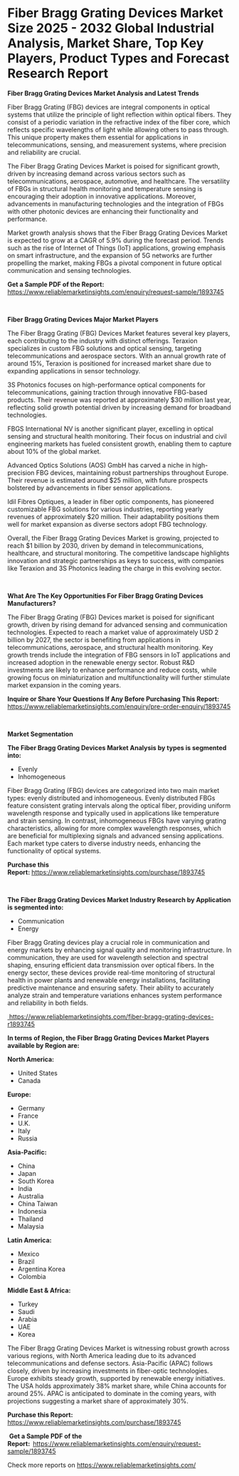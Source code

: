 <p><h1>Fiber Bragg Grating Devices Market Size 2025 - 2032 Global Industrial Analysis, Market Share, Top Key Players, Product Types and Forecast Research Report</h1></p><p><strong>Fiber Bragg Grating Devices Market Analysis and Latest Trends</strong></p>
<p><p>Fiber Bragg Grating (FBG) devices are integral components in optical systems that utilize the principle of light reflection within optical fibers. They consist of a periodic variation in the refractive index of the fiber core, which reflects specific wavelengths of light while allowing others to pass through. This unique property makes them essential for applications in telecommunications, sensing, and measurement systems, where precision and reliability are crucial.</p><p>The Fiber Bragg Grating Devices Market is poised for significant growth, driven by increasing demand across various sectors such as telecommunications, aerospace, automotive, and healthcare. The versatility of FBGs in structural health monitoring and temperature sensing is encouraging their adoption in innovative applications. Moreover, advancements in manufacturing technologies and the integration of FBGs with other photonic devices are enhancing their functionality and performance.</p><p>Market growth analysis shows that the Fiber Bragg Grating Devices Market is expected to grow at a CAGR of 5.9% during the forecast period. Trends such as the rise of Internet of Things (IoT) applications, growing emphasis on smart infrastructure, and the expansion of 5G networks are further propelling the market, making FBGs a pivotal component in future optical communication and sensing technologies.</p></p>
<p><strong>Get a Sample PDF of the Report:&nbsp;</strong> <a href="https://www.reliablemarketinsights.com/enquiry/request-sample/1893745?utm_campaign=2389&utm_medium=2&utm_source=Github&utm_content=ia&utm_term=15022025&utm_id=fiber-bragg-grating-devices">https://www.reliablemarketinsights.com/enquiry/request-sample/1893745</a></p>
<p>&nbsp;</p>
<p><strong>Fiber Bragg Grating Devices Major Market Players</strong></p>
<p><p>The Fiber Bragg Grating (FBG) Devices Market features several key players, each contributing to the industry with distinct offerings. Teraxion specializes in custom FBG solutions and optical sensing, targeting telecommunications and aerospace sectors. With an annual growth rate of around 15%, Teraxion is positioned for increased market share due to expanding applications in sensor technology.</p><p>3S Photonics focuses on high-performance optical components for telecommunications, gaining traction through innovative FBG-based products. Their revenue was reported at approximately $30 million last year, reflecting solid growth potential driven by increasing demand for broadband technologies.</p><p>FBGS International NV is another significant player, excelling in optical sensing and structural health monitoring. Their focus on industrial and civil engineering markets has fueled consistent growth, enabling them to capture about 10% of the global market.</p><p>Advanced Optics Solutions (AOS) GmbH has carved a niche in high-precision FBG devices, maintaining robust partnerships throughout Europe. Their revenue is estimated around $25 million, with future prospects bolstered by advancements in fiber sensor applications.</p><p>Idil Fibres Optiques, a leader in fiber optic components, has pioneered customizable FBG solutions for various industries, reporting yearly revenues of approximately $20 million. Their adaptability positions them well for market expansion as diverse sectors adopt FBG technology.</p><p>Overall, the Fiber Bragg Grating Devices Market is growing, projected to reach $1 billion by 2030, driven by demand in telecommunications, healthcare, and structural monitoring. The competitive landscape highlights innovation and strategic partnerships as keys to success, with companies like Teraxion and 3S Photonics leading the charge in this evolving sector.</p></p>
<p>&nbsp;</p>
<p><strong>What Are The Key Opportunities For Fiber Bragg Grating Devices Manufacturers?</strong></p>
<p><p>The Fiber Bragg Grating (FBG) Devices market is poised for significant growth, driven by rising demand for advanced sensing and communication technologies. Expected to reach a market value of approximately USD 2 billion by 2027, the sector is benefiting from applications in telecommunications, aerospace, and structural health monitoring. Key growth trends include the integration of FBG sensors in IoT applications and increased adoption in the renewable energy sector. Robust R&D investments are likely to enhance performance and reduce costs, while growing focus on miniaturization and multifunctionality will further stimulate market expansion in the coming years.</p></p>
<p><strong>Inquire or Share Your Questions If Any Before Purchasing This Report:</strong> <a href="https://www.reliablemarketinsights.com/enquiry/pre-order-enquiry/1893745?utm_campaign=2389&utm_medium=2&utm_source=Github&utm_content=ia&utm_term=15022025&utm_id=fiber-bragg-grating-devices">https://www.reliablemarketinsights.com/enquiry/pre-order-enquiry/1893745</a></p>
<p>&nbsp;</p>
<p><strong>Market Segmentation</strong></p>
<p><strong>The Fiber Bragg Grating Devices Market Analysis by types is segmented into:</strong></p>
<p><ul><li>Evenly</li><li>Inhomogeneous</li></ul></p>
<p><p>Fiber Bragg Grating (FBG) devices are categorized into two main market types: evenly distributed and inhomogeneous. Evenly distributed FBGs feature consistent grating intervals along the optical fiber, providing uniform wavelength response and typically used in applications like temperature and strain sensing. In contrast, inhomogeneous FBGs have varying grating characteristics, allowing for more complex wavelength responses, which are beneficial for multiplexing signals and advanced sensing applications. Each market type caters to diverse industry needs, enhancing the functionality of optical systems.</p></p>
<p><strong>Purchase this Report:&nbsp;</strong><a href="https://www.reliablemarketinsights.com/purchase/1893745?utm_campaign=2389&utm_medium=2&utm_source=Github&utm_content=ia&utm_term=15022025&utm_id=fiber-bragg-grating-devices">https://www.reliablemarketinsights.com/purchase/1893745</a></p>
<p>&nbsp;</p>
<p><strong>The Fiber Bragg Grating Devices Market Industry Research by Application is segmented into:</strong></p>
<p><ul><li>Communication</li><li>Energy</li></ul></p>
<p><p>Fiber Bragg Grating devices play a crucial role in communication and energy markets by enhancing signal quality and monitoring infrastructure. In communication, they are used for wavelength selection and spectral shaping, ensuring efficient data transmission over optical fibers. In the energy sector, these devices provide real-time monitoring of structural health in power plants and renewable energy installations, facilitating predictive maintenance and ensuring safety. Their ability to accurately analyze strain and temperature variations enhances system performance and reliability in both fields.</p></p>
<p><a href="https://www.reliablemarketinsights.com/fiber-bragg-grating-devices-r1893745?utm_campaign=2389&utm_medium=2&utm_source=Github&utm_content=ia&utm_term=15022025&utm_id=fiber-bragg-grating-devices">&nbsp;https://www.reliablemarketinsights.com/fiber-bragg-grating-devices-r1893745</a></p>
<p><strong>In terms of Region, the Fiber Bragg Grating Devices Market Players available by Region are:</strong></p>
<p>
    <p> <strong> North America: </strong>
        <ul>
            <li>United States</li>
            <li>Canada</li>
        </ul>
        </p> 
    <p> <strong> Europe: </strong>
        <ul>
            <li>Germany</li>
            <li>France</li>
            <li>U.K.</li>
            <li>Italy</li>
            <li>Russia</li>
        </ul>
        </p> 
    <p> <strong> Asia-Pacific: </strong>
        <ul>
            <li>China</li>
            <li>Japan</li>
            <li>South Korea</li>
            <li>India</li>
            <li>Australia</li>
            <li>China Taiwan</li>
            <li>Indonesia</li>
            <li>Thailand</li>
            <li>Malaysia</li>
        </ul>
        </p> 
    <p> <strong> Latin America: </strong>
        <ul>
            <li>Mexico</li>
            <li>Brazil</li>
            <li>Argentina Korea</li>
            <li>Colombia</li>
        </ul>
        </p> 
    <p> <strong> Middle East & Africa: </strong>
        <ul>
            <li>Turkey</li>
            <li>Saudi</li>
            <li>Arabia</li>
            <li>UAE</li>
            <li>Korea</li>
        </ul>
    </p>
    </p>
<p><p>The Fiber Bragg Grating Devices Market is witnessing robust growth across various regions, with North America leading due to its advanced telecommunications and defense sectors. Asia-Pacific (APAC) follows closely, driven by increasing investments in fiber-optic technologies. Europe exhibits steady growth, supported by renewable energy initiatives. The USA holds approximately 38% market share, while China accounts for around 25%. APAC is anticipated to dominate in the coming years, with projections suggesting a market share of approximately 30%.</p></p>
<p><strong>Purchase this Report: </strong><a href="https://www.reliablemarketinsights.com/purchase/1893745?utm_campaign=2389&utm_medium=2&utm_source=Github&utm_content=ia&utm_term=15022025&utm_id=fiber-bragg-grating-devices">https://www.reliablemarketinsights.com/purchase/1893745</a></p>
<p>&nbsp;<strong>Get a Sample PDF of the Report:&nbsp;&nbsp;</strong><a href="https://www.reliablemarketinsights.com/enquiry/request-sample/1893745?utm_campaign=2389&utm_medium=2&utm_source=Github&utm_content=ia&utm_term=15022025&utm_id=fiber-bragg-grating-devices">https://www.reliablemarketinsights.com/enquiry/request-sample/1893745</a></p>
<p><strong></strong></p>
<p>Check more reports on <a href="https://www.reliablemarketinsights.com/?utm_campaign=2389&utm_medium=2&utm_source=Github&utm_content=ia&utm_term=15022025&utm_id=fiber-bragg-grating-devices">https://www.reliablemarketinsights.com/</a></p>